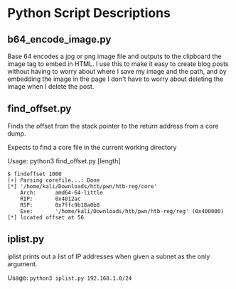 # Python Script Descriptions

## b64_encode_image.py

Base 64 encodes a jpg or png image file and outputs to the clipboard the image tag to embed in HTML. I use this to make it easy to create blog posts without having to worry about where I save my image and the path, and by embedding the image in the page I don't have to worry about deleting the image when I delete the post.

## find_offset.py

Finds the offset from the stack pointer to the return address from a core dump.

Expects to find a core file in the current working directory

Usage: python3 find_offset.py [length]

```
$ findoffset 1000
[+] Parsing corefile...: Done
[*] '/home/kali/Downloads/htb/pwn/htb-reg/core'
    Arch:      amd64-64-little
    RIP:       0x4012ac
    RSP:       0x7ffc9b18a0b8
    Exe:       '/home/kali/Downloads/htb/pwn/htb-reg/reg' (0x400000)
[*] located offset at 56
```

## iplist.py

iplist prints out a list of IP addresses when given a subnet as the only argument.

Usage: `python3 iplist.py 192.168.1.0/24`
